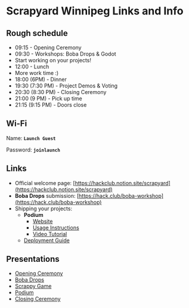 # Scrapyard Winnipeg Links and Info

## Rough schedule

- 09:15 - Opening Ceremony
- 09:30 - Workshops: Boba Drops & Godot
- Start working on your projects!
- 12:00 - Lunch
- More work time :)
- 18:00 (6PM) - Dinner
- 19:30 (7:30 PM) - Project Demos & Voting
- 20:30 (8:30 PM) - Closing Ceremony
- 21:00 (9 PM) - Pick up time
- 21:15 (9:15 PM) - Doors close

## Wi-Fi

Name: **`Launch Guest`**

Password: **`joinlaunch`**

## Links

- Official welcome page: [https://hackclub.notion.site/scrapyard](https://hackclub.notion.site/scrapyard)
- **Boba Drops** submission: [https://hack.club/boba-workshop](https://hack.club/boba-workshop)
- Shipping your projects:
  - **Podium**
    - [Website](https://podium.hackclub.com/events)
    - [Usage Instructions](https://docs.google.com/document/d/14WFX9GWybl3dlpYt2hXv4qr5sic1pFi0Vn5eim95I0w/view)
    - [Video Tutorial](https://www.loom.com/share/bbbab3e972df4a92a3f805616ea69cbb)
  - [Deployment Guide](https://hackclub.notion.site/depolyment-guide)

## Presentations

- [Opening Ceremony](https://docs.google.com/presentation/d/1GYDd3MrI0nQPTYYRN79mnbl4Q3dAcmLQeH9cOxixErE/view)
- [Boba Drops](https://docs.google.com/presentation/d/16aAHd1MME6rddBnh0va3oICK22pfgpvR/view)
- [Scrappy Game](https://docs.google.com/presentation/d/1G3bKIdjtIq1PMsBwMOzEYmY1-y0BNhiNDirpQdWd-m8/view)
- [Podium](https://docs.google.com/presentation/d/1jqiotnpM85Mahff5m0P0QbYmo_BgqnriRY_NR1aZ9rY/view)
- [Closing Ceremony](https://docs.google.com/presentation/d/1Vssxyf9HpmyJhiLfCRYFOXtrzo7jrPc0SJdqP1uVOQo/view)
